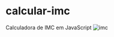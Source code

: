 # calcular-imc
Calculadora de IMC em JavaScript
![imc](https://user-images.githubusercontent.com/92060682/180613888-3cad94c7-640e-49e4-bf86-812e7ef84e0c.PNG)
